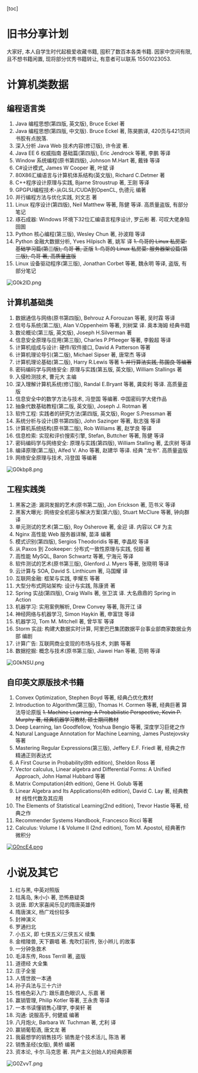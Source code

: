[toc]

# 旧书分享计划

大家好, 本人自学生时代起极爱收藏书籍, 囤积了数百本各类书籍. 因家中空间有限, 且不想书籍闲置, 现将部分优秀书籍转让, 有意者可以联系 15501023053.


# 计算机类数据

## 编程语言类

1. Java 编程思想(第四版, 英文版), Bruce Eckel 著
1. Java 编程思想(第四版, 中文版). Bruce Eckel 著, 陈昊鹏译, 420页与421页间书胶有点脱落.
1. 深入分析 Java Web 技术内容(修订版), 许令波 著.
1. Java EE 6 权威指南 基础篇(第四版), Eric Jendrock 等著, 李鹏 等译
1. Window 系统编程(原书第四版), Johnson M.Hart 著, 戴锋 等译
1. C#设计模式, James W Cooper 著, 叶斌 译
1. 80X86汇编语言与计算机体系结构(英文版), Richard C.Detmer 著
1. C++程序设计原理与实践, Bjarne Stroustrup 著, 王刚 等译
1. GPGPU编程技术-从GLSL/CUDA到OpenCL, 仇德元 编著
1. 并行编程方法与优化实践, 刘文志 著
1. Linux 程序设计(第四版), Neil Matthew 等著, 陈健 等译. 高质量盗版, 有部分笔记
1. 琢石成器: Windows 环境下32位汇编语言程序设计, 罗云彬 著. 可叹大佬身陷囹圄
1. Python 核心编程(第三版), Wesley Chun 著, 孙波翔 等译
1. Python 金融大数据分析, Yves Hilpisch 著, 姚军 译
~~1. 鸟哥的 Linux 私房菜: 基础学习篇(第三版), 鸟哥 著, 正版~~
~~1. 鸟哥的 Linux 私房菜: 服务器架设篇(第三版), 鸟哥 著, 高质量盗版~~
1. Linux 设备驱动程序(第三版), Jonathan Corbet 等著, 魏永明 等译, 盗版, 有部分笔记

![G0k2lD.png](https://s1.ax1x.com/2020/04/04/G0k2lD.png)


## 计算机基础类

1. 数据通信与网络(原书第四版), Behrouz A.Forouzan 等著, 吴时霖 等译
1. 信号与系统(第二版), Alan V.Oppenheim 等著, 刘树棠 译. 奥本海姆 经典书籍
1. 数论概论(第三版, 英文版), Joseph H.Silverman 著
1. 信息安全原理与应用(第三版), Charles P.Pfleeger 等著, 李毅超 等译
1. 计算机组成与设计: 硬件/软件接口, David A Patterson 等著
1. 计算机理论导引(第二版), Michael Sipser 著, 唐常杰 等译
1. 计算机理论基础(第二版), Harry R.Lewis 等著
~~1. 并行算法实践, 陈国良 等编著~~
1. 密码编码学与网络安全: 原理与实践(第五版, 英文版), William Stallings 著
1. 入侵检测技术, 曹元大 主编
1. 深入理解计算机系统(修订版), Randal E.Bryant 等著, 龚奕利 等译. 高质量盗版
1. 信息安全中的数学方法与技术, 冯登国 等编著. 中国密码学大佬作品
1. 抽象代数基础教程(第二版, 英文版), Joseph J. Rotman 著
1. 软件工程: 实践者的研究方法(第四版, 英文版), Roger S.Pressman 著
1. 系统分析与设计(原书第四版), John Sazinger 等著, 耿志强 等译
1. 计算机系统结构(原书第二版), Rob Williams 著, 赵学良 等译
1. 信息检索: 实现和评价搜索引擎, Stefan, Buttcher 等著, 陈健 等译
1. 密码编码学与网络安全: 原理与实践(第四版), William Stalling 著, 孟庆树 等译
1. 编译原理(第二版), Alfed V. Aho 等著, 赵建华 等译. 经典 "龙书". 高质量盗版
1. 网络安全原理与技术, 冯登国 等编著

![G0kbp8.png](https://s1.ax1x.com/2020/04/04/G0kbp8.png)


## 工程实践类

1. 黑客之道: 漏洞发掘的艺术(原书第二版), Jon Erickson 著, 范书义 等译
1. 黑客大曝光: 网络安全机密与解决方案(第六版), Stuart McClure 等著, 钟向群 译
1. 单元测试的艺术(第二版), Roy Osherove 著, 金迎 译. 内容以 C# 为主
1. Nginx 高性能 Web 服务器详解, 苗泽 编著
1. 模式识别(第四版), Sergios Theodoridis 等著, 李晶皎 等译
1. 从 Paxos 到 Zookeeper: 分布式一致性原理与实践, 倪超 著
1. 高性能 MySQL, Baron Schwartz 等著, 宁海元 等译
1. 软件测试的艺术(原书第三版), Glenford J. Myers 等著, 张晓明 等译
1. 云计算与 SOA, David S. Linthicum 著, 马国耀 译
1. 互联网金融: 框架与实践, 李耀东 等著
1. 大型分布式网站架构: 设计与实践, 陈康贤 著
1. Spring 实战(第四版), Craig Walls 著, 张卫滨 译. 大名鼎鼎的 Spring in Action
1. 机器学习: 实用案例解析, Drew Convey 等著, 陈开江 译
1. 神经网络与机器学习, Simon Haykin 著, 申富饶 等译
1. 机器学习, Tom M. Mitchell 著, 曾华军 等译
1. Storm 实战: 构建大数据实时计算, 阿里巴巴集团数据平台事业部商家数据业务部 编剧
1. 计算广告: 互联网商业变现的市场与技术, 刘鹏 等著
1. 数据挖掘: 概念与技术(原书第三版), Jiawei Han 等著, 范明 等译


![G0kNSU.png](https://s1.ax1x.com/2020/04/04/G0kNSU.png)



## 自印英文原版技术书籍

1. Convex Optimization, Stephen Boyd 等著, 经典凸优化教材
1. Introduction to Algorithm(第三版), Thomas H. Cormen 等著, 经典巨著 算法导论原版
~~1. Machine Learning: A Probabilistic Perspective, Kevin P. Murphy 著, 经典机器学习教材, 硕士期间教材~~
1. Deep Learning, Ian Goodfellow, Yoshua Bengio 等著, 深度学习巨佬之作
1. Natural Language Annotation for Machine Learning, James Pustejovsky 等著
1. Mastering Regular Expressions(第三版), Jeffery E.F. Friedl 著, 经典之作 精通正则表达式
1. A First Course in Probability(8th edition), Sheldon Ross 著
1. Vector calculus, Linear algebra and Differential Forms: A Unified Approach, John Hamal Hubbard 等著
1. Matrix Computation(4th edition), Gene H. Golub 等著
1. Linear Algebra and Its Applications(4th edition), David C. Lay 著, 经典教材 线性代数及其应用
1. The Elements of Statistical Learning(2nd edition), Trevor Hastie 等著, 经典之作
1. Recommender Systems Handbook, Francesco Ricci 等著
1. Calculus: Volume I & Volume II (2nd edition), Tom M. Apostol, 经典著作 微积分


[![G0ncE4.png](https://s1.ax1x.com/2020/04/04/G0ncE4.png)](https://imgchr.com/i/G0ncE4)



# 小说及其它

1. 红与黑, 中英对照版
1. 牯禹岛, 朱小小 著, 恐怖悬疑类
1. 说唐. 即大家喜闻乐见的隋唐英雄传
1. 隋唐演义, 杨广戏份较多
1. 封神演义
1. 罗通扫北
1. 小五义, 即 七侠五义/三侠五义 续集
1. 金棺陵兽, 天下霸唱 著. 鬼吹灯前传, 张小辫儿 的故事
1. 一分钟急救术
1. 毛泽东传, Ross Terrill 著, 盗版
1. 道德经 大全集
1. 庄子全鉴
1. 人情世故一本通
1. 孙子兵法与三十六计
1. 性格色彩入门: 跟乐嘉色眼识人, 乐嘉 著
1. 赢销管理, Philip Kotler 等著, 王永贵 等译
1. 一本书读懂销售心理学, 李昊轩 著
1. 沟通: 说服高手, 何健威 编著
1. 八月炮火, Barbara W. Tuchman 著, 尤利 译
1. 赢销葡萄酒, 唐文龙 著
1. 我最想学的销售技巧: 销售是个技术活儿, 陈浩 著
1. 销售圣经(女版), 黄桥 编著
1. 资本论, 卡尔.马克思 著. 共产主义创始人的经典原著

![G0ZvvT.png](https://s1.ax1x.com/2020/04/04/G0ZvvT.png)
